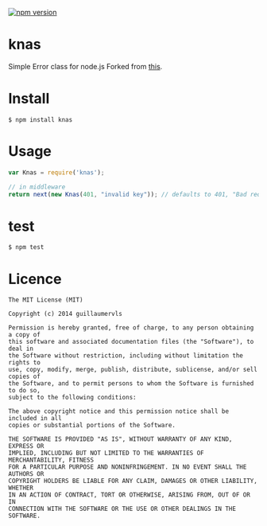 [![npm version](https://badge.fury.io/js/knas.svg)](https://badge.fury.io/js/knas)

# knas
Simple Error class for node.js Forked from [this](https://github.com/guillaumervls/client-error).

# Install
```
$ npm install knas
```

# Usage
```javascript
var Knas = require('knas');

// in middleware
return next(new Knas(401, "invalid key")); // defaults to 401, "Bad request"
```

# test
```
$ npm test
```

# Licence
```
The MIT License (MIT)

Copyright (c) 2014 guillaumervls

Permission is hereby granted, free of charge, to any person obtaining a copy of
this software and associated documentation files (the "Software"), to deal in
the Software without restriction, including without limitation the rights to
use, copy, modify, merge, publish, distribute, sublicense, and/or sell copies of
the Software, and to permit persons to whom the Software is furnished to do so,
subject to the following conditions:

The above copyright notice and this permission notice shall be included in all
copies or substantial portions of the Software.

THE SOFTWARE IS PROVIDED "AS IS", WITHOUT WARRANTY OF ANY KIND, EXPRESS OR
IMPLIED, INCLUDING BUT NOT LIMITED TO THE WARRANTIES OF MERCHANTABILITY, FITNESS
FOR A PARTICULAR PURPOSE AND NONINFRINGEMENT. IN NO EVENT SHALL THE AUTHORS OR
COPYRIGHT HOLDERS BE LIABLE FOR ANY CLAIM, DAMAGES OR OTHER LIABILITY, WHETHER
IN AN ACTION OF CONTRACT, TORT OR OTHERWISE, ARISING FROM, OUT OF OR IN
CONNECTION WITH THE SOFTWARE OR THE USE OR OTHER DEALINGS IN THE SOFTWARE.
```
